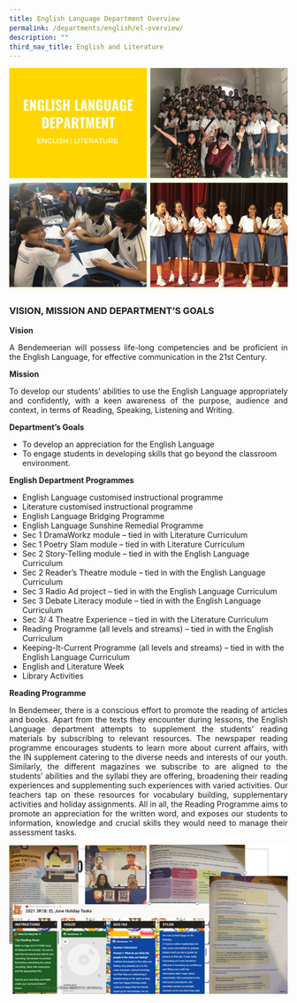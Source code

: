 ```yaml
---
title: English Language Department Overview
permalink: /departments/english/el-overview/
description: ""
third_nav_title: English and Literature
---
```



<img src="/images/Departments/EL-dept.png" alt="English Language Department Overview" style="width:804px" />


### VISION, MISSION AND DEPARTMENT’S GOALS

**Vision**

<p style="text-align:justify">A Bendemeerian will possess life-long competencies and be proficient in the English Language, for effective communication in the 21st Century.</p>

**Mission**

<p style="text-align:justify">To develop our students’ abilities to use the English Language appropriately and confidently, with a keen awareness of the purpose, audience and context, in terms of Reading, Speaking, Listening and Writing.</p>


**Department’s Goals**

* To develop an appreciation for the English Language
* To engage students in developing skills that go beyond the classroom environment.

**English Department Programmes**

* English Language customised instructional programme<br>
* Literature customised instructional programme<br>
* English Language Bridging Programme<br>
* English Language Sunshine Remedial Programme<br>
* Sec 1 DramaWorkz module – tied in with Literature Curriculum<br>
* Sec 1 Poetry Slam module – tied in with Literature Curriculum<br>
* Sec 2 Story-Telling module – tied in with the English Language Curriculum<br>
* Sec 2 Reader’s Theatre module – tied in with the English Language Curriculum<br>
* Sec 3 Radio Ad project – tied in with the English Language Curriculum<br>
* Sec 3 Debate Literacy module – tied in with the English Language Curriculum<br>
* Sec 3/ 4 Theatre Experience – tied in with the Literature Curriculum<br>
* Reading Programme (all levels and streams) – tied in with the English Curriculum<br>
* Keeping-It-Current Programme (all levels and streams) – tied in with the English Language Curriculum<br>
* English and Literature Week<br>
* Library Activities
 

**Reading Programme**

<p style="text-align:justify">In Bendemeer, there is a conscious effort to promote the reading of articles and books. Apart from the texts they encounter during lessons, the English Language department attempts to supplement the students’ reading materials by subscribing to relevant resources. The newspaper reading programme encourages students to learn more about current affairs, with the IN supplement catering to the diverse needs and interests of our youth. Similarly, the different magazines we subscribe to are aligned to the students’ abilities and the syllabi they are offering, broadening their reading experiences and supplementing such experiences with varied activities. Our teachers tap on these resources for vocabulary building, supplementary activities and holiday assignments. All in all, the Reading Programme aims to promote an appreciation for the written word, and exposes our students to information, knowledge and crucial skills they would need to manage their assessment tasks.</p>

<img src="/images/Departments/EL-d2.png" alt="English Language Department Overview" style="width:600px" /></p>